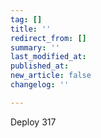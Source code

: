 ```yaml
---
tag: []
title: ''
redirect_from: []
summary: ''
last_modified_at: 
published_at: 
new_article: false
changelog: ''

---
```

Deploy 317